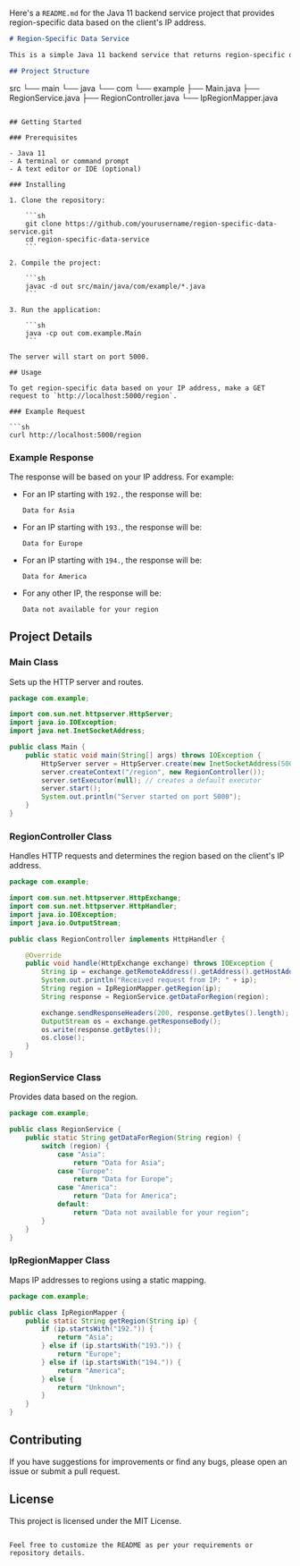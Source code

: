 Here's a `README.md` for the Java 11 backend service project that provides region-specific data based on the client's IP address.

```markdown
# Region-Specific Data Service

This is a simple Java 11 backend service that returns region-specific data based on the client's IP address. The service uses an HTTP server to handle requests and determine the client's region using a static IP-to-region mapping.

## Project Structure
```

src
└── main
└── java
└── com
└── example
├── Main.java
├── RegionService.java
├── RegionController.java
└── IpRegionMapper.java

````

## Getting Started

### Prerequisites

- Java 11
- A terminal or command prompt
- A text editor or IDE (optional)

### Installing

1. Clone the repository:

    ```sh
    git clone https://github.com/yourusername/region-specific-data-service.git
    cd region-specific-data-service
    ```

2. Compile the project:

    ```sh
    javac -d out src/main/java/com/example/*.java
    ```

3. Run the application:

    ```sh
    java -cp out com.example.Main
    ```

The server will start on port 5000.

## Usage

To get region-specific data based on your IP address, make a GET request to `http://localhost:5000/region`.

### Example Request

```sh
curl http://localhost:5000/region
````

### Example Response

The response will be based on your IP address. For example:

- For an IP starting with `192.`, the response will be:

  ```
  Data for Asia
  ```

- For an IP starting with `193.`, the response will be:

  ```
  Data for Europe
  ```

- For an IP starting with `194.`, the response will be:

  ```
  Data for America
  ```

- For any other IP, the response will be:
  ```
  Data not available for your region
  ```

## Project Details

### Main Class

Sets up the HTTP server and routes.

```java
package com.example;

import com.sun.net.httpserver.HttpServer;
import java.io.IOException;
import java.net.InetSocketAddress;

public class Main {
    public static void main(String[] args) throws IOException {
        HttpServer server = HttpServer.create(new InetSocketAddress(5000), 0);
        server.createContext("/region", new RegionController());
        server.setExecutor(null); // creates a default executor
        server.start();
        System.out.println("Server started on port 5000");
    }
}
```

### RegionController Class

Handles HTTP requests and determines the region based on the client's IP address.

```java
package com.example;

import com.sun.net.httpserver.HttpExchange;
import com.sun.net.httpserver.HttpHandler;
import java.io.IOException;
import java.io.OutputStream;

public class RegionController implements HttpHandler {

    @Override
    public void handle(HttpExchange exchange) throws IOException {
        String ip = exchange.getRemoteAddress().getAddress().getHostAddress();
        System.out.println("Received request from IP: " + ip);
        String region = IpRegionMapper.getRegion(ip);
        String response = RegionService.getDataForRegion(region);

        exchange.sendResponseHeaders(200, response.getBytes().length);
        OutputStream os = exchange.getResponseBody();
        os.write(response.getBytes());
        os.close();
    }
}
```

### RegionService Class

Provides data based on the region.

```java
package com.example;

public class RegionService {
    public static String getDataForRegion(String region) {
        switch (region) {
            case "Asia":
                return "Data for Asia";
            case "Europe":
                return "Data for Europe";
            case "America":
                return "Data for America";
            default:
                return "Data not available for your region";
        }
    }
}
```

### IpRegionMapper Class

Maps IP addresses to regions using a static mapping.

```java
package com.example;

public class IpRegionMapper {
    public static String getRegion(String ip) {
        if (ip.startsWith("192.")) {
            return "Asia";
        } else if (ip.startsWith("193.")) {
            return "Europe";
        } else if (ip.startsWith("194.")) {
            return "America";
        } else {
            return "Unknown";
        }
    }
}
```

## Contributing

If you have suggestions for improvements or find any bugs, please open an issue or submit a pull request.

## License

This project is licensed under the MIT License.

```

Feel free to customize the README as per your requirements or repository details.
```
